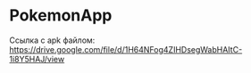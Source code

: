 # PokemonApp

Ссылка с apk файлом: https://drive.google.com/file/d/1H64NFog4ZIHDsegWabHAItC-1i8Y5HAJ/view
